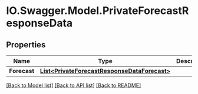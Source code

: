 # IO.Swagger.Model.PrivateForecastResponseData
## Properties

Name | Type | Description | Notes
------------ | ------------- | ------------- | -------------
**Forecast** | [**List&lt;PrivateForecastResponseDataForecast&gt;**](PrivateForecastResponseDataForecast.md) |  | 

[[Back to Model list]](../README.md#documentation-for-models) [[Back to API list]](../README.md#documentation-for-api-endpoints) [[Back to README]](../README.md)

